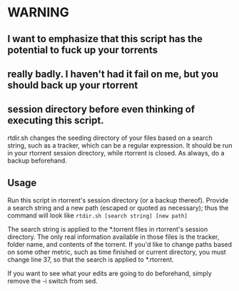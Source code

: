 WARNING
=======
I want to emphasize that this script has the potential to fuck up your torrents
-------------------------------------------------------------------------------
really badly. I haven't had it fail on me, but you should back up your rtorrent
-------------------------------------------------------------------------------
session directory before even thinking of executing this script.
----------------------------------------------------------------

rtdir.sh changes the seeding directory of your files based on a search string,
such as a tracker, which can be a regular expression. It should be run in your
rtorrent session directory, while rtorrent is closed. As always, do a backup
beforehand.

Usage
-----
Run this script in rtorrent's session directory (or a backup thereof). Provide a
search string and a new path (escaped or quoted as necessary); thus the command
will look like `rtdir.sh [search string] [new path]`

The search string is applied to the *.torrent files in rtorrent's session
directory. The only real information available in those files is the tracker,
folder name, and contents of the torrent. If you'd like to change paths based on
some other metric, such as time finished or current directory, you must change
line 37, so that the search is applied to *.rtorrent.

If you want to see what your edits are going to do beforehand, simply remove the
-i switch from sed.
